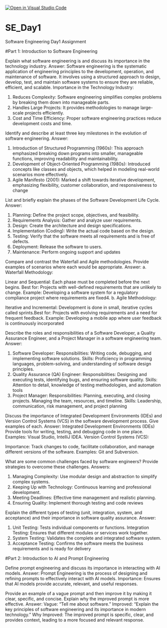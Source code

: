 [![Open in Visual Studio Code](https://classroom.github.com/assets/open-in-vscode-2e0aaae1b6195c2367325f4f02e2d04e9abb55f0b24a779b69b11b9e10269abc.svg)](https://classroom.github.com/online_ide?assignment_repo_id=15571372&assignment_repo_type=AssignmentRepo)
# SE_Day1
Software Engineering Day1 Assignment

#Part 1: Introduction to Software Engineering

Explain what software engineering is and discuss its importance in the technology industry.
Answer: Software engineering is the systematic application of engineering principles to the development, operation, and maintenance of software. It involves using a structured approach to design, develop, test, and maintain software systems to ensure they are reliable, efficient, and scalable. 
Importance in the Technology Industry:

1. Reduces Complexity: Software engineering simplifies complex problems by breaking them down into manageable parts.
2. Handles Large Projects: It provides methodologies to manage large-scale projects efficiently.
3. Cost and Time Efficiency: Proper software engineering practices reduce development costs and time.


Identify and describe at least three key milestones in the evolution of software engineering.
Answer:
1. Introduction of Structured Programming (1960s): This approach emphasized breaking down programs into smaller, manageable functions, improving readability and maintainability.
2. Development of Object-Oriented Programming (1980s): Introduced concepts like classes and objects, which helped in modeling real-world scenarios more effectively.
3. Agile Manifesto (2001): Marked a shift towards iterative development, emphasizing flexibility, customer collaboration, and responsiveness to change 

List and briefly explain the phases of the Software Development Life Cycle.
Answer: 
1. Planning: Define the project scope, objectives, and feasibility.
2. Requirements Analysis: Gather and analyze user requirements.
3. Design: Create the architecture and design specifications.
4. Implementation (Coding): Write the actual code based on the design.
5. Testing: Verify that the software meets all requirements and is free of defects.
6. Deployment: Release the software to users.
7. Maintenance: Perform ongoing support and updates 


Compare and contrast the Waterfall and Agile methodologies. Provide examples of scenarios where each would be appropriate.
Answer:
a. Waterfall Methodology:

Linear and Sequential: Each phase must be completed before the next begins.
Best for: Projects with well-defined requirements that are unlikely to change.
Example: Developing a software system for a regulatory compliance project where requirements are fixed4.
b. Agile Methodology:

Iterative and Incremental: Development is done in small, iterative cycles called sprints.Best for: Projects with evolving requirements and a need for frequent feedback.
Example: Developing a mobile app where user feedback is continuously incorporated

Describe the roles and responsibilities of a Software Developer, a Quality Assurance Engineer, and a Project Manager in a software engineering team.
Answer:
1. Software Developer:
Responsibilities: Writing code, debugging, and implementing software solutions.
Skills: Proficiency in programming languages, problem-solving, and understanding of software design principles.
2. Quality Assurance (QA) Engineer:
Responsibilities: Designing and executing tests, identifying bugs, and ensuring software quality.
Skills: Attention to detail, knowledge of testing methodologies, and automation tools
3. Project Manager:
Responsibilities: Planning, executing, and closing projects. Managing the team, resources, and timeline.
Skills: Leadership, communication, risk management, and project planning


Discuss the importance of Integrated Development Environments (IDEs) and Version Control Systems (VCS) in the software development process. Give examples of each.
Answer:
Integrated Development Environments (IDEs) Provide tools for writing, testing, and debugging code in one place.
Examples: Visual Studio, IntelliJ IDEA.
Version Control Systems (VCS):

Importance: Track changes to code, facilitate collaboration, and manage different versions of the software.
Examples: Git and Subversion. 

What are some common challenges faced by software engineers? Provide strategies to overcome these challenges.
Answers:
1. Managing Complexity: Use modular design and abstraction to simplify complex systems.
2. Keeping Up with Technology: Continuous learning and professional development.
3. Meeting Deadlines: Effective time management and realistic planning.
4. Ensuring Quality: Implement thorough testing and code reviews

Explain the different types of testing (unit, integration, system, and acceptance) and their importance in software quality assurance.
Answer:
1. Unit Testing: Tests individual components or functions.
Integration Testing: Ensures that different modules or services work together.
2. System Testing: Validates the complete and integrated software system.
3. Acceptance Testing: Confirms the software meets the business requirements and is ready for delivery

#Part 2: Introduction to AI and Prompt Engineering


Define prompt engineering and discuss its importance in interacting with AI models.
Answer:
Prompt Engineering is the process of designing and refining prompts to effectively interact with AI models.
Importance: Ensures that AI models provide accurate, relevant, and useful responses.

Provide an example of a vague prompt and then improve it by making it clear, specific, and concise. Explain why the improved prompt is more effective.
Answer:
Vague: “Tell me about software.”
Improved: “Explain the key principles of software engineering and its importance in modern technology.”
Why Improved: The improved prompt is specific, clear, and provides context, leading to a more focused and relevant response.
